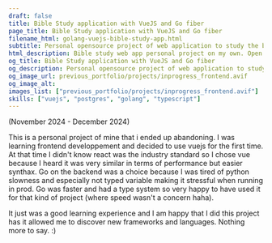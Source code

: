```yaml
---
draft: false
title: Bible Study application with VueJS and Go fiber
page_title: Bible Study application with VueJS and Go fiber
filename_html: golang-vuejs-bible-study-app.html
subtitle: Personal opensource project of web application to study the bible by highligthing, taking notes, sharing notes, colaborating, text search... PS, No longer in developpement <a href="https://github.com/paulclrt/bibleapp">github link</a>
html_description: Bible study web app personal project on my own. Open source and free. Made using VueJS, golang fiber and postgres. Now abandoned project but cool at that time.
og_title: Bible Study application with VueJS and Go fiber
og_description: Personal opensource project of web application to study the bible by highligthing, taking notes, sharing notes, colaborating, text search... PS, No longer in developpement <a href="https://github.com/paulclrt/bibleapp">github link</a>
og_image_url: previous_portfolio/projects/inprogress_frontend.avif
og_image_alt: 
images_list: ["previous_portfolio/projects/inprogress_frontend.avif"]
skills: ["vuejs", "postgres", "golang", "typescript"]
---
```




(November 2024 - December 2024)


This is a personal project of mine that i ended up abandoning. I was learning frontend developpement and decided to use vuejs for the first time. At that time I didn't know react was the industry standard so I chose vue because I heard it was very similar in terms of performance but easier synthax. Go on the backend was a choice because I was tired of python slowness and especially not typed variable making it stressful when running in prod. Go was faster and had a type system so very happy to have used it for that kind of project (where speed wasn't a concern haha).

It just was a good learning experience and I am happy that I did this project has it allowed me to discover new frameworks and languages. Nothing more to say. :)
